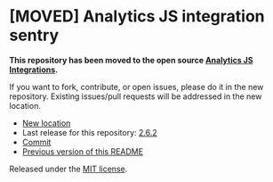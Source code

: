 
# [MOVED] Analytics JS integration sentry

**This repository has been moved to the open source [Analytics JS Integrations](https://github.com/segmentio/analytics.js-integrations).**

If you want to fork, contribute, or open issues, please do it in the new repository. Existing issues/pull requests will be addressed in the new location.

* [New location](https://github.com/segmentio/analytics.js-integrations/tree/master/integrations/sentry)
* Last release for this repository: [2.6.2](https://github.com/segment-integrations/analytics.js-integration-sentry/releases/tag/2.6.2)
* [Commit](https://github.com/segmentio/analytics.js-integrations/commit/bf8205ac6817fc848877ad28a96affce370c7dcb)
* [Previous version of this README](README-OLD.md)

Released under the [MIT license](LICENSE).
